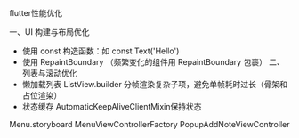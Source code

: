 flutter性能优化

 一、UI 构建与布局优化
 - 使用 const 构造函数：如 const Text('Hello')
 - 使用 RepaintBoundary （频繁变化的组件用 RepaintBoundary 包裹）
 二、列表与滚动优化
 - ‌懒加载列表 
 	ListView.builder
 	分帧渲染复杂子项，避免单帧耗时过长（骨架和占位渲染）
 - 状态缓存 AutomaticKeepAliveClientMixin保持状态
 
 
Menu.storyboard
MenuViewControllerFactory
PopupAddNoteViewController






    






